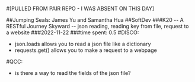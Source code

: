 #[PULLED FROM PAIR REPO - I WAS ABSENT ON THIS DAY]

##Jumping Seals: James Yu and Samantha Hua
##SoftDev
###K20 -- A RESTful Journey Skyward -- json reading, reading key from file, request to a website
###2022-11-22
###time spent: 0.5
#DISCO:
 * json.loads allows you to read a json file like a dictionary
 * requests.get() allows you to make a request to a webpage

#QCC:
 * is there a way to read the fields of the json file?
